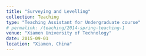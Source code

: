 ```yaml
---
title: "Surveying and Levelling"
collection: Teaching
type: "Teaching Assistant for Undergraduate course"
# permalink: /teaching/2014-spring-teaching-1
venue: "Xiamen University of Technology"
date: 2015-09-01
location: "Xiamen, China"
---
```


